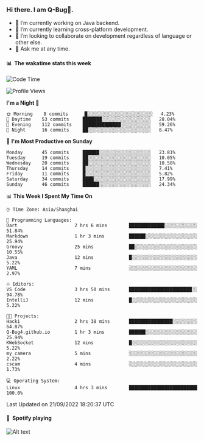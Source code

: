 ### Hi there. I am Q-Bug🐞.

- 🔭 I’m currently working on Java backend.
- 🌱 I’m currently learning cross-platform development.
- 👯 I’m looking to collaborate on development regardless of language or other else.
- 💬 Ask me at any time.

#### 📊 &nbsp;**The wakatime stats this week**  
<!--START_SECTION:waka-->
![Code Time](http://img.shields.io/badge/Code%20Time-29%20hrs%201%20min-blue)

![Profile Views](http://img.shields.io/badge/Profile%20Views-0-blue)

**I'm a Night 🦉** 

```text
🌞 Morning    8 commits      █░░░░░░░░░░░░░░░░░░░░░░░░   4.23% 
🌆 Daytime    53 commits     ███████░░░░░░░░░░░░░░░░░░   28.04% 
🌃 Evening    112 commits    ██████████████░░░░░░░░░░░   59.26% 
🌙 Night      16 commits     ██░░░░░░░░░░░░░░░░░░░░░░░   8.47%

```
📅 **I'm Most Productive on Sunday** 

```text
Monday       45 commits     ██████░░░░░░░░░░░░░░░░░░░   23.81% 
Tuesday      19 commits     ██░░░░░░░░░░░░░░░░░░░░░░░   10.05% 
Wednesday    20 commits     ██░░░░░░░░░░░░░░░░░░░░░░░   10.58% 
Thursday     14 commits     █░░░░░░░░░░░░░░░░░░░░░░░░   7.41% 
Friday       11 commits     █░░░░░░░░░░░░░░░░░░░░░░░░   5.82% 
Saturday     34 commits     ████░░░░░░░░░░░░░░░░░░░░░   17.99% 
Sunday       46 commits     ██████░░░░░░░░░░░░░░░░░░░   24.34%

```


📊 **This Week I Spent My Time On** 

```text
⌚︎ Time Zone: Asia/Shanghai

💬 Programming Languages: 
Dart                     2 hrs 6 mins        █████████████░░░░░░░░░░░░   51.84% 
Markdown                 1 hr 3 mins         ██████░░░░░░░░░░░░░░░░░░░   25.94% 
Groovy                   25 mins             ██░░░░░░░░░░░░░░░░░░░░░░░   10.55% 
Java                     12 mins             █░░░░░░░░░░░░░░░░░░░░░░░░   5.22% 
YAML                     7 mins              ░░░░░░░░░░░░░░░░░░░░░░░░░   2.97%

🔥 Editors: 
VS Code                  3 hrs 50 mins       ███████████████████████░░   94.78% 
IntelliJ                 12 mins             █░░░░░░░░░░░░░░░░░░░░░░░░   5.22%

🐱‍💻 Projects: 
Hacki                    2 hrs 38 mins       ████████████████░░░░░░░░░   64.87% 
Q-Bug4.github.io         1 hr 3 mins         ██████░░░░░░░░░░░░░░░░░░░   25.94% 
KWebSocket               12 mins             █░░░░░░░░░░░░░░░░░░░░░░░░   5.22% 
my_camera                5 mins              ░░░░░░░░░░░░░░░░░░░░░░░░░   2.22% 
cscam                    4 mins              ░░░░░░░░░░░░░░░░░░░░░░░░░   1.73%

💻 Operating System: 
Linux                    4 hrs 3 mins        █████████████████████████   100.0%

```


 Last Updated on 21/09/2022 18:20:37 UTC
<!--END_SECTION:waka-->

#### 🎵 &nbsp;**Spotify playing**  
![Alt text](https://spotify-recently-played-readme.vercel.app/api?user=e5y1o4x7kdt9kf2blu4wvmb4s&unique={true|1|on|yes})
